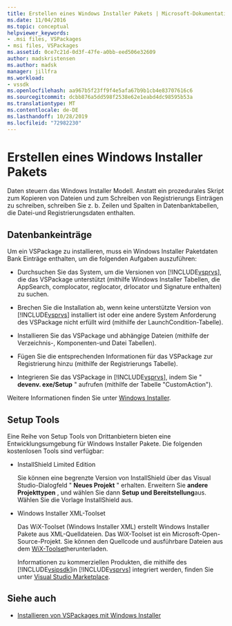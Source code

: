 ```yaml
---
title: Erstellen eines Windows Installer Pakets | Microsoft-Dokumentation
ms.date: 11/04/2016
ms.topic: conceptual
helpviewer_keywords:
- .msi files, VSPackages
- msi files, VSPackages
ms.assetid: 0ce7c21d-0d3f-47fe-a0bb-eed506e32609
author: madskristensen
ms.author: madsk
manager: jillfra
ms.workload:
- vssdk
ms.openlocfilehash: aa967b5f23ff9f4e5afa67b9b1cb4e83707616c6
ms.sourcegitcommit: dcbb876a5dd598f2538e62e1eabd4dc98595b53a
ms.translationtype: MT
ms.contentlocale: de-DE
ms.lasthandoff: 10/28/2019
ms.locfileid: "72982230"
---
```

# <a name="author-a-windows-installer-package"></a>Erstellen eines Windows Installer Pakets
Daten steuern das Windows Installer Modell. Anstatt ein prozedurales Skript zum Kopieren von Dateien und zum Schreiben von Registrierungs Einträgen zu schreiben, schreiben Sie z. b. Zeilen und Spalten in Datenbanktabellen, die Datei-und Registrierungsdaten enthalten.

## <a name="database-entries"></a>Datenbankeinträge
Um ein VSPackage zu installieren, muss ein Windows Installer Paketdaten Bank Einträge enthalten, um die folgenden Aufgaben auszuführen:

- Durchsuchen Sie das System, um die Versionen von [!INCLUDE[vsprvs](../../code-quality/includes/vsprvs_md.md)], die das VSPackage unterstützt (mithilfe Windows Installer Tabellen, die AppSearch, complocator, reglocator, drlocator und Signature enthalten) zu suchen.

- Brechen Sie die Installation ab, wenn keine unterstützte Version von [!INCLUDE[vsprvs](../../code-quality/includes/vsprvs_md.md)] installiert ist oder eine andere System Anforderung des VSPackage nicht erfüllt wird (mithilfe der LaunchCondition-Tabelle).

- Installieren Sie das VSPackage und abhängige Dateien (mithilfe der Verzeichnis-, Komponenten-und Datei Tabellen).

- Fügen Sie die entsprechenden Informationen für das VSPackage zur Registrierung hinzu (mithilfe der Registrierungs Tabelle).

- Integrieren Sie das VSPackage in [!INCLUDE[vsprvs](../../code-quality/includes/vsprvs_md.md)], indem Sie " **devenv. exe/Setup** " aufrufen (mithilfe der Tabelle "CustomAction").

Weitere Informationen finden Sie unter [Windows Installer](/windows/desktop/Msi/windows-installer-portal).

## <a name="setup-tools"></a>Setup Tools
Eine Reihe von Setup Tools von Drittanbietern bieten eine Entwicklungsumgebung für Windows Installer Pakete. Die folgenden kostenlosen Tools sind verfügbar:

- InstallShield Limited Edition

   Sie können eine begrenzte Version von InstallShield über das Visual Studio-Dialogfeld " **Neues Projekt** " erhalten. Erweitern Sie **andere Projekttypen** , und wählen Sie dann **Setup und Bereitstellung**aus. Wählen Sie die Vorlage InstallShield aus.

- Windows Installer XML-Toolset

   Das WiX-Toolset (Windows Installer XML) erstellt Windows Installer Pakete aus XML-Quelldateien. Das WiX-Toolset ist ein Microsoft-Open-Source-Projekt. Sie können den Quellcode und ausführbare Dateien aus dem [WiX-Toolset](https://sourceforge.net/projects/wix/)herunterladen.

   Informationen zu kommerziellen Produkten, die mithilfe des [!INCLUDE[vsipsdk](../../extensibility/includes/vsipsdk_md.md)]in [!INCLUDE[vsprvs](../../code-quality/includes/vsprvs_md.md)] integriert werden, finden Sie unter [Visual Studio Marketplace](https://marketplace.visualstudio.com/).

## <a name="see-also"></a>Siehe auch
- [Installieren von VSPackages mit Windows Installer](../../extensibility/internals/installing-vspackages-with-windows-installer.md)